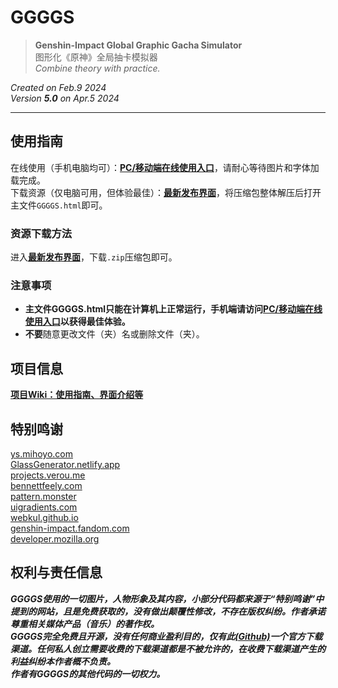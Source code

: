 # GGGGS
> **Genshin-Impact Global Graphic Gacha Simulator**   
> 图形化《原神》全局抽卡模拟器   
> *Combine theory with practice.*
  
*Created on Feb.9 2024*    
*Version **5.0** on Apr.5 2024*

***


## 使用指南
在线使用（手机电脑均可）：[**PC/移动端在线使用入口**](https://quartzquincy2019.github.io/GGGGS/GGGGS.html)，请耐心等待图片和字体加载完成。    
下载资源（仅电脑可用，但体验最佳）：[**最新发布界面**](https://github.com/QuartzQuincy2019/GGGGS/releases/latest)，将压缩包整体解压后打开主文件`GGGGS.html`即可。
### 资源下载方法
进入[**最新发布界面**](https://github.com/QuartzQuincy2019/GGGGS/releases/latest)，下载`.zip`压缩包即可。
### 注意事项
- **主文件GGGGS.html只能在计算机上正常运行，手机端请访问[PC/移动端在线使用入口](https://quartzquincy2019.github.io/GGGGS/GGGGS.html)以获得最佳体验。**
- **不要**随意更改文件（夹）名或删除文件（夹）。
## 项目信息
[**项目Wiki：使用指南、界面介绍等**](https://github.com/QuartzQuincy2019/GGGGS/wiki)
## 特别鸣谢
[ys.mihoyo.com](https://ys.mihoyo.com/)   
[GlassGenerator.netlify.app](https://glassgenerator.netlify.app/)   
[projects.verou.me](https://projects.verou.me/css3patterns/)   
[bennettfeely.com](https://bennettfeely.com/gradients/)  
[pattern.monster](https://pattern.monster/)   
[uigradients.com](https://uigradients.com/)   
[webkul.github.io](https://webkul.github.io/coolhue/)   
[genshin-impact.fandom.com](https://genshin-impact.fandom.com/wiki/Genshin_Impact_Wiki)   
[developer.mozilla.org](https://developer.mozilla.org/zh-CN/docs/Web/CSS/)   
## 权利与责任信息
***GGGGS使用的一切图片，人物形象及其内容，小部分代码都来源于“特别鸣谢”中提到的网站，且是免费获取的，没有做出颠覆性修改，不存在版权纠纷。作者承诺尊重相关媒体产品（音乐）的著作权。***    
***GGGGS完全免费且开源，没有任何商业盈利目的，仅有此[(Github)](https://github.com/QuartzQuincy2019/GGGGS)一个官方下载渠道。任何私人创立需要收费的下载渠道都是不被允许的，在收费下载渠道产生的利益纠纷本作者概不负责。***    
***作者有GGGGS的其他代码的一切权力。***
